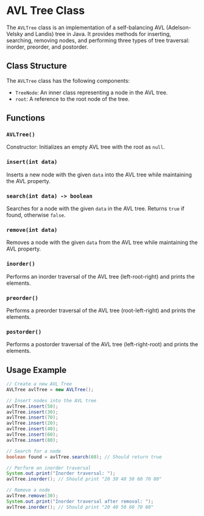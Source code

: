 # AVL Tree Class

The `AVLTree` class is an implementation of a self-balancing AVL (Adelson-Velsky and Landis) tree in Java. It provides methods for inserting, searching, removing nodes, and performing three types of tree traversal: inorder, preorder, and postorder.

## Class Structure

The `AVLTree` class has the following components:

- `TreeNode`: An inner class representing a node in the AVL tree.
- `root`: A reference to the root node of the tree.

## Functions

### `AVLTree()`

Constructor: Initializes an empty AVL tree with the root as `null`.

### `insert(int data)`

Inserts a new node with the given `data` into the AVL tree while maintaining the AVL property.

### `search(int data) -> boolean`

Searches for a node with the given `data` in the AVL tree. Returns `true` if found, otherwise `false`.

### `remove(int data)`

Removes a node with the given `data` from the AVL tree while maintaining the AVL property.

### `inorder()`

Performs an inorder traversal of the AVL tree (left-root-right) and prints the elements.

### `preorder()`

Performs a preorder traversal of the AVL tree (root-left-right) and prints the elements.

### `postorder()`

Performs a postorder traversal of the AVL tree (left-right-root) and prints the elements.

## Usage Example

```java
// Create a new AVL Tree
AVLTree avlTree = new AVLTree();

// Insert nodes into the AVL tree
avlTree.insert(50);
avlTree.insert(30);
avlTree.insert(70);
avlTree.insert(20);
avlTree.insert(40);
avlTree.insert(60);
avlTree.insert(80);

// Search for a node
boolean found = avlTree.search(60); // Should return true

// Perform an inorder traversal
System.out.print("Inorder traversal: ");
avlTree.inorder(); // Should print "20 30 40 50 60 70 80"

// Remove a node
avlTree.remove(30);
System.out.print("Inorder traversal after removal: ");
avlTree.inorder(); // Should print "20 40 50 60 70 80"
